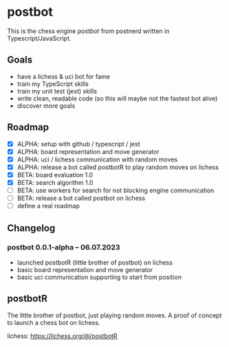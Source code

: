 # postbot
This is the chess engine _postbot_ from postnerd written in Typescript/JavaScript.

## Goals
- have a lichess & uci bot for fame
- train my TypeScript skills
- train my unit test (jest) skills
- write clean, readable code (so this will maybe not the fastest bot alive)
- discover more goals

## Roadmap
- [x] ALPHA: setup with github / typescript / jest
- [x] ALPHA: board representation and move generator
- [x] ALPHA: uci / lichess communication with random moves
- [X] ALPHA: release a bot called postbotR to play random moves on lichess
- [X] BETA: board evaluation 1.0
- [X] BETA: search algorithm 1.0
- [ ] BETA: use workers for search for not blocking engine communication
- [ ] BETA: release a bot called postbot on lichess
- [ ] define a real roadmap

## Changelog
### postbot 0.0.1-alpha – 06.07.2023
- launched postbotR (little brother of postbot) on lichess
- basic board representation and move generator
- basic uci communication supporting to start from position

## postbotR
The little brother of postbot, just playing random moves. A proof of concept to launch a chess bot on lichess.

lichess: https://lichess.org/@/postbotR